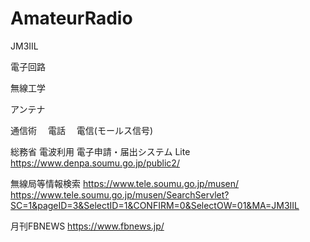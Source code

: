 # AmateurRadio

JM3IIL

電子回路

無線工学

アンテナ

通信術
　電話
　電信(モールス信号)

総務省 電波利用 電子申請・届出システム Lite
https://www.denpa.soumu.go.jp/public2/

無線局等情報検索
https://www.tele.soumu.go.jp/musen/
https://www.tele.soumu.go.jp/musen/SearchServlet?SC=1&pageID=3&SelectID=1&CONFIRM=0&SelectOW=01&MA=JM3IIL

月刊FBNEWS
https://www.fbnews.jp/

